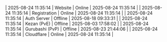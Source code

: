 | 2025-08-24 11:35:14 | Website | Online | 2025-08-24 11:35:14 |
| 2025-08-24 11:35:14 | Registration | Online | 2025-08-24 11:35:14 |
| 2025-08-24 11:35:14 | Auth Server | Offline | 2025-08-18 09:33:31 |
| 2025-08-24 11:35:14 | Kezan (PvE) | Offline | 2025-08-03 17:58:02 |
| 2025-08-24 11:35:14 | Gurubashi (PvP) | Offline | 2025-08-23 21:44:06 |
| 2025-08-24 11:35:14 | Cloudflare | Online | 2025-08-24 11:35:14 |
